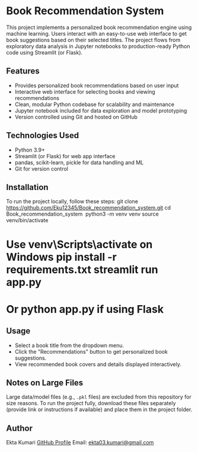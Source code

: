 # Book Recommendation System

This project implements a personalized book recommendation engine using machine learning. Users interact with an easy-to-use web interface to get book suggestions based on their selected titles. 
The project flows from exploratory data analysis in Jupyter notebooks to production-ready Python code using Streamlit (or Flask).

## Features
- Provides personalized book recommendations based on user input
- Interactive web interface for selecting books and viewing recommendations
- Clean, modular Python codebase for scalability and maintenance
- Jupyter notebook included for data exploration and model prototyping
- Version controlled using Git and hosted on GitHub

## Technologies Used
- Python 3.9+
- Streamlit (or Flask) for web app interface
- pandas, scikit-learn, pickle for data handling and ML
- Git for version control

## Installation
To run the project locally, follow these steps:
git clone https://github.com/Eku12345/Book_recommendation_system.git
cd Book_recommendation_system 
python3 -m venv venv source venv/bin/activate 
# Use venv\Scripts\activate on Windows pip install -r requirements.txt streamlit run app.py 
# Or python app.py if using Flask

## Usage
- Select a book title from the dropdown menu.
- Click the "Recommendations" button to get personalized book suggestions.
- View recommended book covers and details displayed interactively.

## Notes on Large Files
Large data/model files (e.g., `.pkl` files) are excluded from this repository for size reasons.
To run the project fully, download these files separately (provide link or instructions if available) and place them in the project folder.

## Author
Ekta Kumari
[GitHub Profile](https://github.com/Eku12345)
Email: ekta03.kumari@gmail.com
